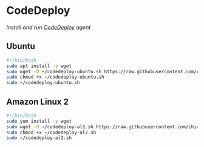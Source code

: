 # CodeDeploy

_Install and run [CodeDeploy](https://aws.amazon.com/codedeploy/) agent_

## Ubuntu

```sh
#!/bin/bash
sudo apt install -y wget
sudo wget -O ~/codedeploy-ubuntu.sh https://raw.githubusercontent.com/chiefmikey/scripts/main/codedeploy/codedeploy-ubuntu.sh
sudo chmod +x ~/codedeploy-ubuntu.sh
sudo ~/codedeploy-ubuntu.sh
```

## Amazon Linux 2

```sh
#!/bin/bash
sudo yum install -y wget
sudo wget -O ~/codedeploy-al2.sh https://raw.githubusercontent.com/chiefmikey/scripts/main/codedeploy/codedeploy-al2.sh
sudo chmod +x ~/codedeploy-al2.sh
sudo ~/codedeploy-al2.sh
```
